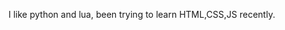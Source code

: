 I like python and lua, been trying to learn HTML,CSS,JS recently.
<!---
Breaded-Bread/Breaded-Bread is a ✨ special ✨ repository because its `README.md` (this file) appears on your GitHub profile.
You can click the Preview link to take a look at your changes.
--->
